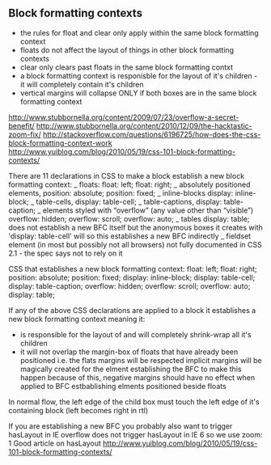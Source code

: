 ## Block formatting contexts

- the rules for float and clear only apply within the same block formatting
  context
- floats do not affect the layout of things in other block formatting contexts
- clear only clears past floats in the same block formatting contxt
- a block formatting context is responisble for the layout of it's children - it
  will completely contain it's children
- vertical margins will collapse ONLY if both boxes are in the same block
  formatting context

http://www.stubbornella.org/content/2009/07/23/overflow-a-secret-benefit/
http://www.stubbornella.org/content/2010/12/09/the-hacktastic-zoom-fix/
http://stackoverflow.com/questions/6196725/how-does-the-css-block-formatting-context-work
http://www.yuiblog.com/blog/2010/05/19/css-101-block-formatting-contexts/

There are 11 declarations in CSS to make a block establish a new block
formatting context: _ floats: float: left; float: right; _ absolutely positioned
elements, position: absolute; position: fixed; _ inline-blocks display:
inline-block; _ table-cells, display: table-cell; _ table-captions, display:
table-caption; _ elements styled with “overflow” (any value other than
“visible”) overflow: hidden; overflow: scroll; overflow: auto; _ tables display:
table; does not establish a new BFC itself but the anonymous boxes it creates
with 'display: table-cell' will so this establishes a new BFC indirectly _
fieldset element (in most but possibly not all browsers) not fully documented in
CSS 2.1 - the spec says not to rely on it

CSS that establishes a new block formatting context: float: left; float: right;
position: absolute; position: fixed; display: inline-block; display: table-cell;
display: table-caption; overflow: hidden; overflow: scroll; overflow: auto;
display: table;

If any of the above CSS declarations are applied to a block it establishes a new
block formatting context meaning it:

- is responsible for the layout of and will completely shrink-wrap all it's
  children
- it will not overlap the margin-box of floats that have already been positioned
  i.e. the flats margins will be respected implicit margins will be magically
  created for the elment establishing the BFC to make this happen because of
  this, negative margins should have no effect when applied to BFC estbablishing
  elments positioned beside floats

In normal flow, the left edge of the child box must touch the left edge of it's
containing block (left becomes right in rtl)

If you are establishing a new BFC you probably also want to trigger hasLayout in
IE overflow does not trigger hasLayout in IE 6 so we use zoom: 1 Good article on
hasLayout
http://www.yuiblog.com/blog/2010/05/19/css-101-block-formatting-contexts/
